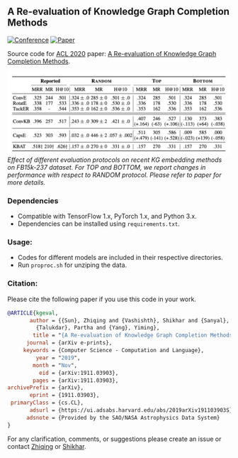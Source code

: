 ## A Re-evaluation of Knowledge Graph Completion Methods

[![Conference](http://img.shields.io/badge/ACL-2020-4b44ce.svg)](https://acl2020.org/)
[![Paper](http://img.shields.io/badge/paper-arxiv.1911.03903-B31B1B.svg)](https://arxiv.org/abs/1911.03903)

Source code for [ACL 2020](http://acl2020.org) paper: [A Re-evaluation of Knowledge Graph Completion Methods](https://arxiv.org/abs/1911.03903). 

![](./images/overview.png)*Effect of different evaluation protocols on recent KG embedding methods on FB15k-237 dataset. For
TOP and BOTTOM, we report changes in performance with respect to RANDOM protocol. Please refer to paper for more details.* 


### Dependencies

- Compatible with TensorFlow 1.x, PyTorch 1.x, and Python 3.x.
- Dependencies can be installed using `requirements.txt`.

### Usage:

* Codes for different models are included in their respective directories.
* Run `proproc.sh` for unziping the data.


### Citation:
Please cite the following paper if you use this code in your work.

```bibtex
@ARTICLE{kgeval,
       author = {{Sun}, Zhiqing and {Vashishth}, Shikhar and {Sanyal}, Soumya and
         {Talukdar}, Partha and {Yang}, Yiming},
        title = "{A Re-evaluation of Knowledge Graph Completion Methods}",
      journal = {arXiv e-prints},
     keywords = {Computer Science - Computation and Language},
         year = "2019",
        month = "Nov",
          eid = {arXiv:1911.03903},
        pages = {arXiv:1911.03903},
archivePrefix = {arXiv},
       eprint = {1911.03903},
 primaryClass = {cs.CL},
       adsurl = {https://ui.adsabs.harvard.edu/abs/2019arXiv191103903S},
      adsnote = {Provided by the SAO/NASA Astrophysics Data System}
}
```

For any clarification, comments, or suggestions please create an issue or contact [Zhiqing](https://www.cs.cmu.edu/~zhiqings/) or [Shikhar](http://shikhar-vashishth.github.io).
